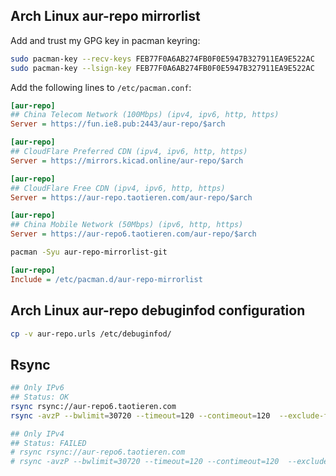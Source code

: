## Arch Linux aur-repo mirrorlist

Add and trust my GPG key in pacman keyring:

```bash
sudo pacman-key --recv-keys FEB77F0A6AB274FB0F0E5947B327911EA9E522AC
sudo pacman-key --lsign-key FEB77F0A6AB274FB0F0E5947B327911EA9E522AC
```

Add the following lines to `/etc/pacman.conf`:

```ini
[aur-repo]
## China Telecom Network (100Mbps) (ipv4, ipv6, http, https)
Server = https://fun.ie8.pub:2443/aur-repo/$arch
```

```ini
[aur-repo]
## CloudFlare Preferred CDN (ipv4, ipv6, http, https)
Server = https://mirrors.kicad.online/aur-repo/$arch
```

```ini
[aur-repo]
## CloudFlare Free CDN (ipv4, ipv6, http, https)
Server = https://aur-repo.taotieren.com/aur-repo/$arch
```

```ini
[aur-repo]
## China Mobile Network (50Mbps) (ipv6, http, https)
Server = https://aur-repo6.taotieren.com/aur-repo/$arch
```

```bash
pacman -Syu aur-repo-mirrorlist-git
```

```ini
[aur-repo]
Include = /etc/pacman.d/aur-repo-mirrorlist
```

## Arch Linux aur-repo debuginfod configuration

```bash
cp -v aur-repo.urls /etc/debuginfod/
```

## Rsync

```bash
## Only IPv6
## Status: OK
rsync rsync://aur-repo6.taotieren.com
rsync -avzP --bwlimit=30720 --timeout=120 --contimeout=120  --exclude-from=/opt/rsync/exclude.list rsync://aur-repo6.taotieren.com/aur-repo /opt/sync/aur-repo

## Only IPv4
## Status: FAILED
# rsync rsync://aur-repo6.taotieren.com
# rsync -avzP --bwlimit=30720 --timeout=120 --contimeout=120  --exclude-from=/opt/rsync/exclude.list rsync://aur-repo6.taotieren.com/aur-repo /opt/sync/aur-repo
```
